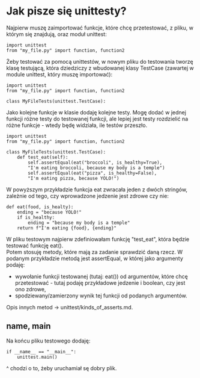 # Jak pisze się unittesty?   
Najpierw muszę zaimportować funkcje, które chcę przetestować, z pliku, w którym się znajdują, oraz moduł unittest:  
  
```
import unittest
from "my_file.py" import function, function2
```
  
Żeby testować za pomocą unittestów, w nowym pliku do testowania tworzę klasę testującą, która dziedziczy z wbudowanej klasy TestCase (zawartej w module unittest, który muszę importować):  
  
```
import unittest
from "my_file.py" import function, function2

class MyFileTests(unittest.TestCase):
```
  
Jako kolejne funkcje w klasie dodaję kolejne testy. Mogę dodać w jednej funkcji różne testy do testowanej funkcji, ale lepiej jest testy rozdzielić na różne funkcje - wtedy będę widziała, ile testów przeszło.  
  
```
import unittest
from "my_file.py" import function, function2

class MyFileTests(unittest.TestCase):
    def test_eat(self):
        self.assertEqual(eat("broccoli", is_healthy=True),
        "I'm eating broccoli, because my body is a temple")
        self.assertEqual(eat("pizza", is_healthy=False),
        "I'm eating pizza, because YOLO!")
```  
  
W powyższym przykładzie funkcja eat zwracała jeden z dwóch stringów, zależnie od tego, czy wprowadzone jedzenie jest zdrowe czy nie:  
  
```
def eat(food, is_healty):
    ending = "because YOLO!"
    if is_healthy:
        ending = "because my body is a temple"
    return f"I'm eating {food}, {ending}"
```
  
W pliku testowym najpierw zdefiniowałam funkcję "test_eat", która będzie testować funkcję eat().  
Potem stosuję metody, które mają za zadanie sprawdzić daną rzecz. W podanym przykładzie metodą jest assertEqual, w której jako argumenty podaję:   
- wywołanie funkcji testowanej (tutaj: eat()) od argumentów, które chcę przetestować - tutaj podaję przykładowe jedzenie i boolean, czy jest ono zdrowe,  
- spodziewany/zamierzony wynik tej funkcji od podanych argumentów.  
  
Opis innych metod -> unittest/kinds_of_asserts.md.  
  
  
## __name__, __main__  
  
Na końcu pliku testowego dodaję:  
```
if __name__ == "__main__":
    unittest.main()
```
^ chodzi o to, żeby uruchamiał sę dobry plik.
